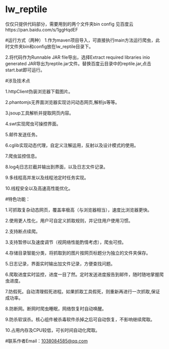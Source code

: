 # lw_reptile
仅仅只提供代码部分，需要用到的两个文件夹bin config 见百度云https://pan.baidu.com/s/1ggHqdEF


#运行方式（两种）
1.作为maven项目导入，可直接执行main方法运行爬虫，此时文件夹bin和config放在lw_reptile目录下。

2.将代码作为Runnable JAR file导出，选择Extract required libraries inio generated JAR导出为reptile.jar文件。替换百度云目录中的reptile.jar,点击start.bat即可运行。


#涉及技术点

1.httpClient伪装浏览器下载图片。

2.phantomjs无界面浏览器实现访问动态网页,解析js等等。

3.jsoup工具解析并提取网页内容。

4.swt实现爬虫可操控界面。

5.邮件发送任务。

6.cglib实现动态代理，自定义注解运用，反射以及设计模式的使用。

7.爬虫监控信息。

8.log4j日志拦截并输出到界面，以及日志文件记录。

9.多线程高并发以及线程池定时任务实现。

10.线程安全以及高速高性能优化。





#特色功能：

1.可抓取复杂动态网页，覆盖率极高（与浏览器相当），速度比浏览器更快。

2.使用更人性化，用户可自定义抓取规则，并记住用户使用习惯。

2.支持断点续爬。

3.支持暂停以及速度调节（视网络性能酌情考虑），爬虫可控。

4.存储目录智能分类，将抓取到的图片按网页标题分为独立的文件夹保存。

5.日志记录，界面实时输出加文件记录，方便查找问题。

6.爬取进度实时监控，进度一目了然。定时发送进度报告到邮件，随时随地掌握爬虫进度。

7.防假死。自动清理假死进程。如果抓取工具假死，则重新再进行一次抓取,保证成功率。

8.防断网。断网时爬虫睡眠，网络恢复时自动唤醒。

9.防杀软误杀。核心组件被杀毒软件杀掉之后可自动恢复，不影响继续爬取。

10.占用内存及CPU较低，可长时间自动化爬取。



#联系作者Email：1038084585@qq.com


